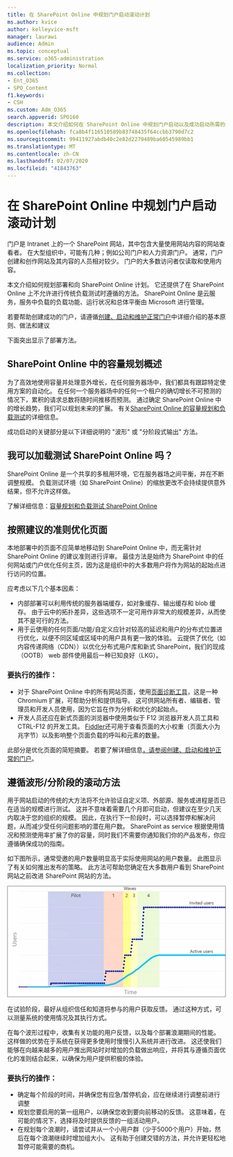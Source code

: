 ```yaml
---
title: 在 SharePoint Online 中规划门户启动滚动计划
ms.author: kvice
author: kelleyvice-msft
manager: laurawi
audience: Admin
ms.topic: conceptual
ms.service: o365-administration
localization_priority: Normal
ms.collection:
- Ent_O365
- SPO_Content
f1.keywords:
- CSH
ms.custom: Adm_O365
search.appverid: SPO160
description: 本文介绍如何在 SharePoint Online 中规划门户启动以及成功启动所需的步骤
ms.openlocfilehash: fca8b4f116510589b83748435f64ccbb3790d7c2
ms.sourcegitcommit: 99411927abdb40c2e82d2279489ba60545989bb1
ms.translationtype: MT
ms.contentlocale: zh-CN
ms.lasthandoff: 02/07/2020
ms.locfileid: "41843763"
---
```

# <a name="planning-your-portal-launch-roll-out-plan-in-sharepoint-online"></a>在 SharePoint Online 中规划门户启动滚动计划

门户是 Intranet 上的一个 SharePoint 网站，其中包含大量使用网站内容的网站查看者。 在大型组织中，可能有几种；例如公司门户和人力资源门户。 通常，门户创建和创作网站及其内容的人员相对较少。 门户的大多数访问者仅读取和使用内容。

本文介绍如何规划部署和向 SharePoint Online 计划。 它还提供了在 SharePoint Online 上不允许进行传统负载测试时遵循的方法。 SharePoint Online 是云服务，服务中负载的负载功能、运行状况和总体平衡由 Microsoft 进行管理。

若要帮助创建成功的门户，请遵循[创建、启动和维护正常门户](https://go.microsoft.com/fwlink/?linkid=2105838)中详细介绍的基本原则、做法和建议 

下面突出显示了部署方法。

## <a name="overview-of-capacity-planning-in-sharepoint-online"></a>SharePoint Online 中的容量规划概述
为了高效地使用容量并处理意外增长，在任何服务器场中，我们都具有跟踪特定使用方案的自动化。 在任何一个服务器场中的任何一个租户的确切增长不可预测的情况下，累积的请求总数将随时间推移而预测。 通过确定 SharePoint Online 中的增长趋势，我们可以规划未来的扩展。 有关[SharePoint Online 的容量规划和负载测试](https://docs.microsoft.com/office365/enterprise/capacity-planning-and-load-testing-sharepoint-online)的详细信息。

成功启动的关键部分是以下详细说明的 "波形" 或 "分阶段式输出" 方法。 

## <a name="can-i-load-test-sharepoint-online"></a>我可以加载测试 SharePoint Online 吗？
SharePoint Online 是一个共享的多租用环境，它在服务器场之间平衡，并在不断调整规模。 负载测试环境（如 SharePoint Online）的缩放更改不会持续提供意外结果，但不允许这样做。 

了解详细信息：[容量规划和负载测试 SharePoint Online](https://docs.microsoft.com/office365/enterprise/capacity-planning-and-load-testing-sharepoint-online)

## <a name="optimize-pages-by-following-recommended-guidelines"></a>按照建议的准则优化页面
本地部署中的页面不应简单地移动到 SharePoint Online 中，而无需针对 SharePoint Online 的建议准则进行评审。 最佳方法是始终为 SharePoint 中的任何网站或门户优化任何主页，因为这是组织中的大多数用户将作为网站的起始点进行访问的位置。

应考虑以下几个基本因素：
- 内部部署可以利用传统的服务器端缓存，如对象缓存、输出缓存和 blob 缓存。 由于云中的拓扑差异，这些选项不一定可用作非常大的规模差异，从而使其不是可行的方法。
- 用于云使用的任何页面/功能/自定义应针对较高的延迟和用户的分布式位置进行优化，以便不同区域或区域中的用户具有更一致的体验。 云提供了优化（如内容传递网络（CDN））以优化分布式用户库和新式 SharePoint，我们的现成（OOTB） web 部件使用最后一种已知良好（LKG）。

### <a name="what-to-do"></a>要执行的操作：
 - 对于 SharePoint Online 中的所有网站页面，使用[页面诊断工具](https://aka.ms/perftool)，这是一种 Chromium 扩展，可帮助分析和提供指导。 这可供网站所有者、编辑者、管理员和开发人员使用，因为它旨在作为分析和优化的起始点。
 - 开发人员还应在新式页面的浏览器中使用类似于 F12 浏览器开发人员工具和 CTRL-F12 的开发工具。 [Fiddler](https://www.telerik.com/download/fiddler)还可用于查看页面的大小权重（页面大小为兆字节）以及影响整个页面负载的呼叫和元素的数量。 

此部分是优化页面的简短摘要。  若要了解详细信息[，请参阅创建、启动和维护正常的门户](https://go.microsoft.com/fwlink/?linkid=2105838)。

## <a name="follow-a-wave--phased-roll-out-approach"></a>遵循波形/分阶段的滚动方法
用于网站启动的传统的大方法将不允许验证自定义项、外部源、服务或进程是否已在适当的规模进行测试。 这并不意味着需要几个月即可启动，但建议在至少几天内取决于您的组织的规模。 因此，在执行下一阶段时，可以选择暂停和解决问题，从而减少受任何问题影响的潜在用户数。 SharePoint as service 根据使用情况和预测使用率扩展了你的容量，同时我们不需要你通知我们你的产品发布，你应遵循确保成功的指南。
  
如下图所示，通常受邀的用户数量明显高于实际使用网站的用户数量。 此图显示了有关如何推出发布的策略。 此方法可帮助您确定在大多数用户看到 SharePoint 网站之前改进 SharePoint 网站的方法。
  
![显示受邀并且处于活动状态的用户的图形](media/0bc14a20-9420-4986-b9b9-fbcd2c6e0fb9.png)
  
在试验阶段，最好从组织信任和知道将参与的用户获取反馈。 通过这种方式，可以测量系统的使用情况及其执行方式。
  
在每个波形过程中，收集有关功能的用户反馈，以及每个部署浪潮期间的性能。 这样做的优势在于系统在获得更多使用时慢慢引入系统并进行改进。 这还使我们能够在向越来越多的用户推出网站时对增加的负载做出响应，并将其与遵循页面优化的准则结合起来，以确保为用户提供积极的体验。

### <a name="what-to-do"></a>要执行的操作：
- 确定每个阶段的时间，并确保您有应急/暂停机会，应在继续进行调整前进行调整
- 规划您要启用的第一组用户，以确保您收到要向前移动的反馈。 这意味着，在可能的情况下，选择将及时提供反馈的一组活动用户。
- 在规划每个浪潮时，请尝试并从一个小用户群（少于5000个用户）开始，然后在每个浪潮继续时增加组大小。 这有助于创建交错的方法，并允许更轻松地暂停可能需要的商机。
